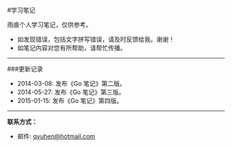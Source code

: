 #学习笔记

雨痕个人学习笔记，仅供参考。

* 如发现错误，包括文字拼写错误，请及时反馈给我。谢谢！
* 如笔记内容对您有所帮助，请帮忙传播。

---

###更新记录

* 2014-03-08: 发布《Go 笔记》第二版。
* 2014-05-27: 发布《Go 笔记》第三版。
* 2015-01-15: 发布《Go 笔记》第四版。

---

**联系方式：**

* 邮件: qyuhen@hotmail.com
